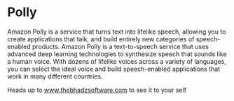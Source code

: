 # Polly
Amazon Polly is a service that turns text into lifelike speech, allowing you to create applications that talk, and build entirely new categories of speech-enabled products. Amazon Polly is a text-to-speech service that uses advanced deep learning technologies to synthesize speech that sounds like a human voice.  With dozens of lifelike voices across a variety of languages, you can select the ideal voice and build speech-enabled applications that work in many different countries.

Heads up to www.thebhadzsoftware.com to see it to your self